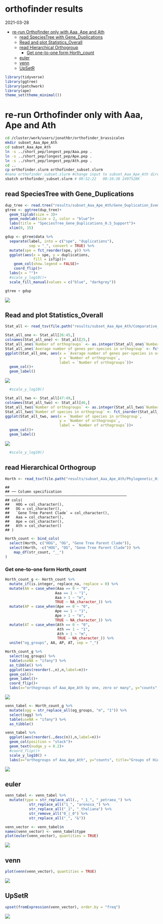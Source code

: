 orthofinder results
================
2021-03-28

-   [re-run Orthofinder only with Aaa, Ape and
    Ath](#re-run-orthofinder-only-with-aaa-ape-and-ath)
    -   [read SpeciesTree with
        Gene\_Duplications](#read-speciestree-with-gene_duplications-1)
    -   [Read and plot
        Statistics\_Overall](#read-and-plot-statistics_overall-1)
    -   [read Hierarchical Orthogroup](#read-hierarchical-orthogroup-1)
        -   [Get one-to-one form
            Horth\_count](#get-one-to-one-form-horth_count-1)
    -   [euler](#euler)
    -   [venn](#venn)
    -   [UpSetR](#upsetr)

``` r
library(tidyverse)
library(ggtree)
library(patchwork)
library(ape)
theme_set(theme_minimal())
```

# re-run Orthofinder only with Aaa, Ape and Ath

``` bash
cd /cluster/work/users/jonathbr/orthofinder_brassicales
mkdir subset_Aaa_Ape_Ath
cd subset_Aaa_Ape_Ath
ln -s ../short_pep/longest_pep/Aaa.pep .
ln -s ../short_pep/longest_pep/Ape.pep .
ln -s ../short_pep/longest_pep/Ath.pep .
cd ..
cp orthofinder.slurm orthofinder_subset.slurm
#nano orthofinder_subset.slurm #change input to subset_Aaa_Ape_Ath directory
sbatch orthofinder_subset.slurm # 00:52:22   00:10:38 2497528K
```

## read SpeciesTree with Gene\_Duplications

``` r
dup_tree <- read.tree("results/subset_Aaa_Ape_Ath/Gene_Duplication_Events/SpeciesTree_Gene_Duplications_0.5_Support.txt")
gtree <- ggtree(dup_tree)+
  geom_tiplab(size = 3)+
  geom_nodelab(size = 2, color = "blue")+
  labs(title = "SpeciesTree_Gene_Duplications_0.5_Support")+
  xlim(0, 15)

gdup <- gtree$data %>%  
  separate(label, into = c("spe", "duplications"),
           sep = "_", convert = TRUE) %>% 
  mutate(spe = fct_reorder(spe, y)) %>% 
  ggplot(aes(x = spe, y = duplications,
             fill = isTip))+
    geom_col(show.legend = FALSE)+
    coord_flip()+
  labs(x = "")+
  #scale_y_log10()+
  scale_fill_manual(values = c("blue", "darkgrey"))

gtree + gdup
```

![](results/figure-gfm/unnamed-chunk-12-1.png)<!-- -->

## Read and plot Statistics\_Overall

``` r
Stat_all <- read_tsv(file.path("results/subset_Aaa_Ape_Ath/Comparative_Genomics_Statistics/Statistics_Overall.tsv"), col_names = FALSE)

Stat_all_one <- Stat_all[26:45,]
colnames(Stat_all_one) <- Stat_all[25,]
Stat_all_one$`Number of orthogroups` <- as.integer(Stat_all_one$`Number of orthogroups`)
Stat_all_one$`Average number of genes per-species in orthogroup` <- fct_inorder(Stat_all_one$`Average number of genes per-species in orthogroup`)
ggplot(Stat_all_one, aes(x = `Average number of genes per-species in orthogroup`, 
                         y = `Number of orthogroups`,
                         label = `Number of orthogroups`))+
  geom_col()+
  geom_label()
```

![](results/figure-gfm/unnamed-chunk-13-1.png)<!-- -->

``` r
  #scale_y_log10()

Stat_all_two <- Stat_all[47:49,]
colnames(Stat_all_two) <- Stat_all[46,]
Stat_all_two$`Number of orthogroups` <- as.integer(Stat_all_two$`Number of orthogroups`)
Stat_all_two$`Number of species in orthogroup` <- fct_inorder(Stat_all_two$`Number of species in orthogroup`)
ggplot(Stat_all_two, aes(x = `Number of species in orthogroup`,
                         y = `Number of orthogroups`,
                         label = `Number of orthogroups`))+
  geom_col()+
  geom_label()
```

![](results/figure-gfm/unnamed-chunk-13-2.png)<!-- -->

``` r
  #scale_y_log10()
```

## read Hierarchical Orthogroup

``` r
Horth <- read_tsv(file.path("results/subset_Aaa_Ape_Ath/Phylogenetic_Hierarchical_Orthogroups/N0.tsv"))
```

    ## 
    ## ── Column specification ────────────────────────────────────────────────────────
    ## cols(
    ##   HOG = col_character(),
    ##   OG = col_character(),
    ##   `Gene Tree Parent Clade` = col_character(),
    ##   Aaa = col_character(),
    ##   Ape = col_character(),
    ##   Ath = col_character()
    ## )

``` r
Horth_count <- bind_cols(
  select(Horth, c("HOG", "OG", "Gene Tree Parent Clade")),
  select(Horth, -c("HOG", "OG", "Gene Tree Parent Clade")) %>%
    map_df(str_count, "__")
)
```

### Get one-to-one form Horth\_count

``` r
Horth_count_g <- Horth_count %>%
  mutate_if(is.integer, replace_na, replace = 0) %>% 
  mutate(AA = case_when(Aaa == 0 ~ "0",
                       Aaa == 1 ~ "1",
                       Aaa > 1 ~ "m",
                       TRUE ~ NA_character_)) %>% 
  mutate(AP = case_when(Ape == 0 ~ "0",
                       Ape == 1 ~ "1",
                       Ape > 1 ~ "m",
                       TRUE ~ NA_character_)) %>% 
  mutate(AT = case_when(Ath == 0 ~ "0",
                        Ath == 1 ~ "1",
                        Ath > 1 ~ "m",
                        TRUE ~ NA_character_)) %>% 
  unite("og_groups", AA, AP, AT, sep = "_")

Horth_count_g %>%   
  select(og_groups) %>% 
  table(useNA = "ifany") %>%
  as_tibble() %>% 
  ggplot(aes(reorder(.,n),n,label=n))+
  geom_col()+
  geom_label()+
  coord_flip()+
  labs(x="orthogroups of Aaa_Ape_Ath by one, zero or many", y="counts", title="Groups of Hierarchical Orthogroups Aaa_Ape_Ath")
```

![](results/figure-gfm/unnamed-chunk-15-1.png)<!-- -->

``` r
venn_tabel <- Horth_count_g %>%
  mutate(ogg = str_replace_all(og_groups, "m", "1")) %>% 
  select(ogg) %>% 
  table(useNA = "ifany") %>%
  as_tibble() 

venn_tabel %>% 
  ggplot(aes(reorder(.,desc(n)),n,label=n))+
  geom_col(position = "stack")+
  geom_text(nudge_y = 0.2)+
  #coord_flip()+
  scale_y_log10() +
  labs(x="orthogroups of Aaa_Ape_Ath", y="counts", title="Groups of Hierarchical Orthogroups Aaa_Ape_Ath on/off" )
```

![](results/figure-gfm/unnamed-chunk-6-2.png)<!-- -->

## euler

``` r
venn_tabel <- venn_tabel %>% 
  mutate(type = str_replace_all(., "_1_", "_petraea_") %>% 
           str_replace_all("1_", "arenosa_") %>% 
           str_replace_all("_1", "_thaliana") %>% 
           str_remove_all("0_|_0") %>% 
           str_replace_all("_", "&"))

venn_vector <- venn_tabel$n
names(venn_vector) <- venn_tabel$type
plot(euler(venn_vector), quantities = TRUE)
```

![](results/figure-gfm/unnamed-chunk-7-1.png)<!-- -->

## venn

``` r
plot(venn(venn_vector), quantities = TRUE)
```

![](results/figure-gfm/unnamed-chunk-8-1.png)<!-- -->

## UpSetR

``` r
upset(fromExpression(venn_vector), order.by = "freq")
```

![](results/figure-gfm/unnamed-chunk-9-1.png)<!-- -->


